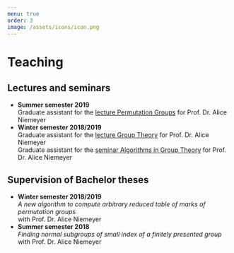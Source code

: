 ```yaml
---
menu: true
order: 3
image: /assets/icons/icon.png
---
```


# Teaching

## Lectures and seminars
* **Summer semester 2019**  
  Graduate assistant for the [lecture Permutation Groups](http://www.mathb.rwth-aachen.de/cms/MATHB/Studium/Lehrveranstaltungen/Veranstaltungen-im-Sommersemester/~swgj/Permutationsgruppen/lidx/1/) for Prof. Dr. Alice Niemeyer
* **Winter semester 2018/2019**  
  Graduate assistant for the [lecture Group Theory](http://www.mathb.rwth-aachen.de/cms/MATHB/Studium/Lehrveranstaltungen/Veranstaltungen-im-WS-2018-19/~rmpi/Gruppentheorie/lidx/1/) for Prof. Dr. Alice Niemeyer  
  Graduate assistant for the [seminar Algorithms in Group Theory](http://www.mathb.rwth-aachen.de/cms/MATHB/Studium/Lehrveranstaltungen/Veranstaltungen-im-WS-2018-19/~rrqc/Algorithmen-in-der-Gruppentheorie/lidx/1/) for Prof. Dr. Alice Niemeyer

## Supervision of Bachelor theses
* **Winter semester 2018/2019**  
  *A new algorithm to compute arbitrary reduced table of marks of permutation groups*  
  with Prof. Dr. Alice Niemeyer
* **Summer semester 2018**  
  *Finding normal subgroups of small index of a finitely presented group*  
  with Prof. Dr. Alice Niemeyer  
